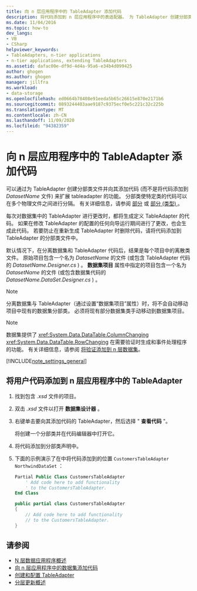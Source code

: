 ```yaml
---
title: 向 n 层应用程序中的 TableAdapter 添加代码
description: 将代码添加到 n 层应用程序中的表适配器。 为 TableAdapter 创建分部类文件，并将代码添加到 (，而不是添加到 DatasetName) 。
ms.date: 11/04/2016
ms.topic: how-to
dev_langs:
- VB
- CSharp
helpviewer_keywords:
- TableAdapters, n-tier applications
- n-tier applications, extending TableAdapters
ms.assetid: dafac00e-df9d-4d4a-95a6-e34b4d099425
author: ghogen
ms.author: ghogen
manager: jillfra
ms.workload:
- data-storage
ms.openlocfilehash: ed0664b78408e91eeda5b65c26615e870e2171b6
ms.sourcegitcommit: 0893244403aae9187c9375ecf0e5c221c32c225b
ms.translationtype: MT
ms.contentlocale: zh-CN
ms.lasthandoff: 11/09/2020
ms.locfileid: "94382359"
---
```

# <a name="add-code-to-tableadapters-in-n-tier-applications"></a>向 n 层应用程序中的 TableAdapter 添加代码
可以通过为 TableAdapter 创建分部类文件并向其添加代码 (而不是将代码添加到 *DatasetName* 文件) 来扩展 tableadapter 的功能。 分部类使特定类的代码可以在多个物理文件之间进行分隔。 有关详细信息，请参阅 [部分](/dotnet/visual-basic/language-reference/modifiers/partial) 或 [部分 (类型) ](/dotnet/csharp/language-reference/keywords/partial-type)。

每次对数据集中的 TableAdapter 进行更改时，都将生成定义 TableAdapter 的代码。 如果在修改 TableAdapter 的配置的任何向导运行期间进行了更改，也会生成此代码。 若要防止在重新生成 TableAdapter 时删除代码，请将代码添加到 TableAdapter 的分部类文件中。

默认情况下，在分离数据集和 TableAdapter 代码后，结果是每个项目中的离散类文件。 原始项目包含一个名为 *DatasetName* 的文件 (或包含 TableAdapter 代码的 *DatasetName.Designer.cs* ) 。 **数据集项目** 属性中指定的项目包含一个名为 *DatasetName* 的文件 (或包含数据集代码的 *DatasetName.DataSet.Designer.cs* ) 。

> [!NOTE]
> 分离数据集与 TableAdapter（通过设置“数据集项目”属性）时，将不会自动移动项目中现有的数据集分部类。 必须将现有部分数据集类手动移动到数据集项目。

> [!NOTE]
> 数据集提供了 <xref:System.Data.DataTable.ColumnChanging> <xref:System.Data.DataTable.RowChanging> 在需要验证时生成和事件处理程序的功能。 有关详细信息，请参阅 [将验证添加到 n 层数据集](../data-tools/add-validation-to-an-n-tier-dataset.md)。

[!INCLUDE[note_settings_general](../data-tools/includes/note_settings_general_md.md)]

## <a name="to-add-user-code-to-a-tableadapter-in-an-n-tier-application"></a>将用户代码添加到 n 层应用程序中的 TableAdapter

1. 找到包含 *.xsd* 文件的项目。

2. 双击 *.xsd* 文件以打开 **数据集设计器** 。

3. 右键单击要向其添加代码的 TableAdapter，然后选择 " **查看代码** "。

     将创建一个分部类并在代码编辑器中打开它。

4. 将代码添加到分部类声明中。

5. 下面的示例演示了在中将代码添加到的位置 `CustomersTableAdapter` `NorthwindDataSet` ：

    ```vb
    Partial Public Class CustomersTableAdapter
        ' Add code here to add functionality
        ' to the CustomersTableAdapter.
    End Class
    ```

    ```csharp
    public partial class CustomersTableAdapter
    {
        // Add code here to add functionality
        // to the CustomersTableAdapter.
    }
    ```

## <a name="see-also"></a>请参阅

- [N 层数据应用程序概述](../data-tools/n-tier-data-applications-overview.md)
- [向 n 层应用程序中的数据集添加代码](../data-tools/add-code-to-datasets-in-n-tier-applications.md)
- [创建和配置 TableAdapter](create-and-configure-tableadapters.md)
- [分层更新概述](hierarchical-update.md)
